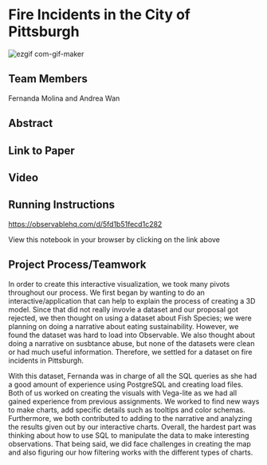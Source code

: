 # Fire Incidents in the City of Pittsburgh

![ezgif com-gif-maker](https://user-images.githubusercontent.com/32686125/143971961-1d576a8b-6ebb-4e03-8a44-7cd55b37dd26.gif)

## Team Members
Fernanda Molina and Andrea Wan

## Abstract

## Link to Paper

## Video

## Running Instructions

https://observablehq.com/d/5fd1b51fecd1c282

View this notebook in your browser by clicking on the link above

## Project Process/Teamwork
In order to create this interactive visualization, we took many pivots throughout our process. We first began by wanting to do an interactive/application that can help to explain the process of creating a 3D model. Since that did not really invovle a dataset and our proposal got rejected, we then thought on using a dataset about Fish Species; we were planning on doing a narrative about eating sustainability. However, we found the dataset was hard to load into Observable. We also thought about doing a narrative on susbtance abuse, but none of the datasets were clean or had much useful information. Therefore, we settled for a dataset on fire incidents in Pittsburgh. 

With this dataset, Fernanda was in charge of all the SQL queries as she had a good amount of experience using PostgreSQL and creating load files. Both of us worked on creating the visuals with Vega-lite as we had all gained experience from previous assignments. We worked to find new ways to make charts, add specific details such as tooltips and color schemas. Furthermore, we both contributed to adding to the narrative and analyzing the results given out by our interactive charts. Overall, the hardest part was thinking about how to use SQL to manipulate the data to make interesting observations. That being said, we did face challenges in creating the map and also figuring our how filtering works with the different types of charts.
